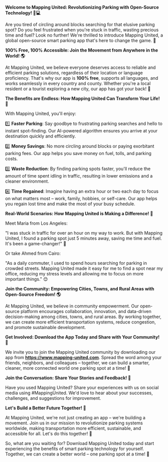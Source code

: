 **Welcome to Mapping United: Revolutionizing Parking with Open-Source Technology! 🚗💻**

Are you tired of circling around blocks searching for that elusive parking spot? Do you feel frustrated when you're stuck in traffic, wasting precious time and fuel? Look no further! We're thrilled to introduce Mapping United, a global open-source smart parking app that's here to change the game. 🚀

**100% Free, 100% Accessible: Join the Movement from Anywhere in the World! 🌎**

At Mapping United, we believe everyone deserves access to reliable and efficient parking solutions, regardless of their location or language proficiency. That's why our app is **100% free**, supports all languages, and works seamlessly in every country and county. Whether you're a local resident or a tourist exploring a new city, our app has got your back! 🌟

**The Benefits are Endless: How Mapping United Can Transform Your Life! 💖**

With Mapping United, you'll enjoy:

1️⃣ **Faster Parking**: Say goodbye to frustrating parking searches and hello to instant spot-finding. Our AI-powered algorithm ensures you arrive at your destination quickly and efficiently.

2️⃣ **Money Savings**: No more circling around blocks or paying exorbitant parking fees. Our app helps you save money on fuel, tolls, and parking costs.

3️⃣ **Waste Reduction**: By finding parking spots faster, you'll reduce the amount of time spent idling in traffic, resulting in lower emissions and a cleaner environment.

4️⃣ **Time Regained**: Imagine having an extra hour or two each day to focus on what matters most – work, family, hobbies, or self-care. Our app helps you regain lost time and make the most of your busy schedule.

**Real-World Scenarios: How Mapping United is Making a Difference! 🌟**

Meet Maria from Los Angeles:

"I was stuck in traffic for over an hour on my way to work. But with Mapping United, I found a parking spot just 5 minutes away, saving me time and fuel. It's been a game-changer!" 🚗

Or take Ahmed from Cairo:

"As a daily commuter, I used to spend hours searching for parking in crowded streets. Mapping United made it easy for me to find a spot near my office, reducing my stress levels and allowing me to focus on more important things." 😊

**Join the Community: Empowering Cities, Towns, and Rural Areas with Open-Source Freedom! 🌎**

At Mapping United, we believe in community empowerment. Our open-source platform encourages collaboration, innovation, and data-driven decision-making among cities, towns, and rural areas. By working together, we can create more efficient transportation systems, reduce congestion, and promote sustainable development.

**Get Involved: Download the App Today and Share with Your Community! 📲**

We invite you to join the Mapping United community by downloading our app from **https://www.mapping-united.com**. Spread the word among your friends, neighbors, and colleagues – together, we can build a smarter, cleaner, more connected world one parking spot at a time! 🌟

**Join the Conversation: Share Your Stories and Feedback! 💬**

Have you used Mapping United? Share your experiences with us on social media using #MappingUnited. We'd love to hear about your successes, challenges, and suggestions for improvement.

**Let's Build a Better Future Together! 🌟**

At Mapping United, we're not just creating an app – we're building a movement. Join us in our mission to revolutionize parking systems worldwide, making transportation more efficient, sustainable, and accessible for all. Let's do this together! 💖

So, what are you waiting for? Download Mapping United today and start experiencing the benefits of smart parking technology for yourself. Together, we can create a better world – one parking spot at a time! 🚀